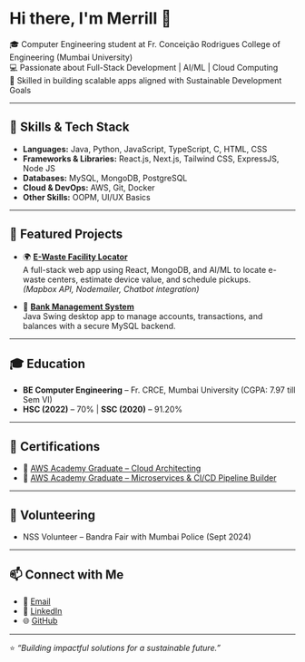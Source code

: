 # Hi there, I'm Merrill 👋  

🎓 Computer Engineering student at Fr. Conceição Rodrigues College of Engineering (Mumbai University)  
💻 Passionate about Full-Stack Development | AI/ML | Cloud Computing  
🌱 Skilled in building scalable apps aligned with Sustainable Development Goals  

---

## 🚀 Skills & Tech Stack
- **Languages:** Java, Python, JavaScript, TypeScript, C, HTML, CSS  
- **Frameworks & Libraries:** React.js, Next.js, Tailwind CSS, ExpressJS, Node JS 
- **Databases:** MySQL, MongoDB, PostgreSQL  
- **Cloud & DevOps:** AWS, Git, Docker  
- **Other Skills:** OOPM, UI/UX Basics  

---

## 📂 Featured Projects
- 🌍 **[E-Waste Facility Locator](#)**  
   A full-stack web app using React, MongoDB, and AI/ML to locate e-waste centers, estimate device value, and schedule pickups.  
   *(Mapbox API, Nodemailer, Chatbot integration)*  

- 🏦 **[Bank Management System](#)**  
   Java Swing desktop app to manage accounts, transactions, and balances with a secure MySQL backend.  

---

## 🎓 Education
- **BE Computer Engineering** – Fr. CRCE, Mumbai University (CGPA: 7.97 till Sem VI)  
- **HSC (2022)** – 70% | **SSC (2020)** – 91.20%  

---

## 📜 Certifications
- 🏅 [AWS Academy Graduate – Cloud Architecting](https://www.credly.com/badges/45c44869-cab8-4939-8b91-c09f757f9271/print)  
- 🏅 [AWS Academy Graduate – Microservices & CI/CD Pipeline Builder](https://www.credly.com/badges/fc175e0e-153b-406a-9a43-0c6eab65094a/print)  


---

## 🤝 Volunteering
- NSS Volunteer – Bandra Fair with Mumbai Police (Sept 2024)  

---

## 📫 Connect with Me
- 📧 [Email](mailto:merrilldmonte@gmail.com)  
- 💼 [LinkedIn](https://www.linkedin.com/in/merrill-dmonte-546b62351/)  
- 🌐 [GitHub](https://github.com/Merrill04)  

---
⭐️ *“Building impactful solutions for a sustainable future.”*  

